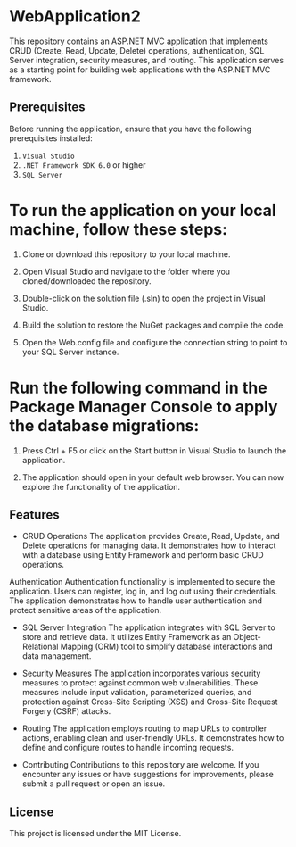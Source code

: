 # WebApplication2

This repository contains an ASP.NET MVC application that implements CRUD (Create, Read, Update, Delete) operations, authentication, SQL Server integration, security measures, and routing. This application serves as a starting point for building web applications with the ASP.NET MVC framework.

## Prerequisites
Before running the application, ensure that you have the following prerequisites installed:

1. `Visual Studio` 
1. `.NET Framework SDK 6.0` or higher
1. `SQL Server`

# To run the application on your local machine, follow these steps:

1. Clone or download this repository to your local machine.

1. Open Visual Studio and navigate to the folder where you cloned/downloaded the repository.

1. Double-click on the solution file (.sln) to open the project in Visual Studio.

1. Build the solution to restore the NuGet packages and compile the code.

1. Open the Web.config file and configure the connection string to point to your SQL Server instance.

# Run the following command in the Package Manager Console to apply the database migrations:

1. Press Ctrl + F5 or click on the Start button in Visual Studio to launch the application.

1. The application should open in your default web browser. You can now explore the functionality of the application.

## Features

- CRUD Operations
The application provides Create, Read, Update, and Delete operations for managing data. It demonstrates how to interact with a database using Entity Framework and perform basic CRUD operations.

Authentication
Authentication functionality is implemented to secure the application. Users can register, log in, and log out using their credentials. The application demonstrates how to handle user authentication and protect sensitive areas of the application.

- SQL Server Integration
The application integrates with SQL Server to store and retrieve data. It utilizes Entity Framework as an Object-Relational Mapping (ORM) tool to simplify database interactions and data management.

- Security Measures
The application incorporates various security measures to protect against common web vulnerabilities. These measures include input validation, parameterized queries, and protection against Cross-Site Scripting (XSS) and Cross-Site Request Forgery (CSRF) attacks.

- Routing
The application employs routing to map URLs to controller actions, enabling clean and user-friendly URLs. It demonstrates how to define and configure routes to handle incoming requests.

- Contributing
Contributions to this repository are welcome. If you encounter any issues or have suggestions for improvements, please submit a pull request or open an issue.

## License
This project is licensed under the MIT License.
